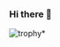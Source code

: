 ### Hi there 👋
![trophy](https://github-profile-trophy.vercel.app/?username=MeyCorentin&no-frame=true&no-bg=true&theme=gruvbox)*
